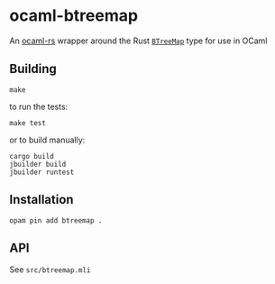 # ocaml-btreemap

An [ocaml-rs](https://github.com/zshipko/ocaml-rs) wrapper around the Rust [`BTreeMap`](https://doc.rust-lang.org/std/collections/struct.BTreeMap.html) type for use in OCaml

## Building

    make

to run the tests:

    make test

or to build manually:

    cargo build
    jbuilder build
    jbuilder runtest

## Installation

    opam pin add btreemap .


## API

See `src/btreemap.mli`

